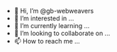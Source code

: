 - 👋 Hi, I’m @gb-webweavers
- 👀 I’m interested in ...
- 🌱 I’m currently learning ...
- 💞️ I’m looking to collaborate on ...
- 📫 How to reach me ...

<!---
gb-webweavers/gb-webweavers is a ✨ special ✨ repository because its `README.md` (this file) appears on your GitHub profile.
You can click the Preview link to take a look at your changes.
--->
